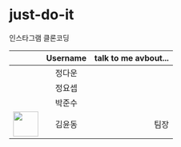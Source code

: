 # just-do-it
인스타그램 클론코딩

|        | Username      | talk to me avbout... |
|:------ | :-----------: | --------------------:|
|        | 정다운  |                      |
|        | 정요셉  |                      |
|        | 박준수  |                      |
|<img src="https://github.com/yund61/just-do-it/assets/139103417/dac019e3-8407-481c-9fd1-9a7f36ca484f" width="50">| 김윤동  | 팀장 |
